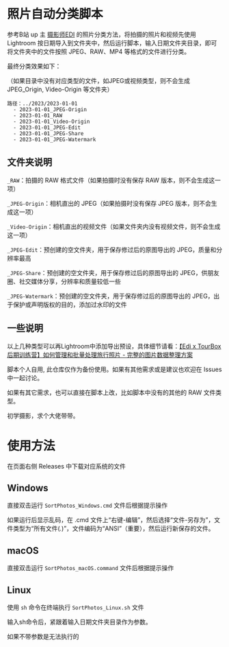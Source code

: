 # 照片自动分类脚本

参考B站 up 主 [摄影师EDI](https://space.bilibili.com/84480709) 的照片分类方法，将拍摄的照片和视频先使用 Lightroom 按日期导入到文件夹中，然后运行脚本，输入日期文件夹目录，即可将文件夹中的文件按照 JPEG、RAW、MP4 等格式的文件进行分类。

最终分类效果如下：

（如果目录中没有对应类型的文件，如JPEG或视频类型，则不会生成 JPEG_Origin, Video-Origin 等文件夹）

```
路径：../2023/2023-01-01
  - 2023-01-01_JPEG-Origin
  - 2023-01-01_RAW
  - 2023-01-01_Video-Origin
  - 2023-01-01_JPEG-Edit
  - 2023-01-01_JPEG-Share
  - 2023-01-01_JPEG-Watermark
```

## 文件夹说明

`_RAW`：拍摄的 RAW 格式文件（如果拍摄时没有保存 RAW 版本，则不会生成这一项）

`_JPEG-Origin`：相机直出的 JPEG（如果拍摄时没有保存 JPEG 版本，则不会生成这一项）

`_Video-Origin`：相机直出的视频文件（如果文件夹内没有视频文件，则不会生成这一项）

`_JPEG-Edit`：预创建的空文件夹，用于保存修过后的原图导出的 JPEG，质量和分辨率最高

`_JPEG-Share`：预创建的空文件夹，用于保存修过后的原图导出的 JPEG，供朋友圈、社交媒体分享，分辨率和质量较低一些

`_JPEG-Watermark`：预创建的空文件夹，用于保存修过后的原图导出的 JPEG，出于保护或声明版权的目的，添加过水印的文件

## 一些说明

以上几种类型可以再Lightroom中添加导出预设，具体细节请看：[【Edi x TourBox后期训练营】如何管理和批量处理旅行照片 - 完整的图片数据整理方案](https://www.bilibili.com/video/BV1uv411v7Qe/?share_source=copy_web&vd_source=a0814bb71452714cb6dda68fa0e85e4a)

脚本个人自用, 此仓库仅作为备份使用。如果有其他需求或是建议也欢迎在 Issues 中一起讨论。

如果有其它需求，也可以直接在脚本上改，比如脚本中没有的其他的 RAW 文件类型。

初学摄影，求个大佬带带。

# 使用方法

在页面右侧 Releases 中下载对应系统的文件

## Windows

直接双击运行 `SortPhotos_Windows.cmd` 文件后根据提示操作

如果运行后显示乱码，在 .cmd 文件上“右键-编辑”，然后选择“文件-另存为”，文件类型为“所有文件(*.*)”，文件编码为“ANSI”（重要），然后运行新保存的文件。

## macOS

直接双击运行 `SortPhotos_macOS.command` 文件后根据提示操作

## Linux

使用 `sh` 命令在终端执行 `SortPhotos_Linux.sh` 文件

输入sh命令后，紧跟着输入日期文件夹目录作为参数。

如果不带参数是无法执行的
